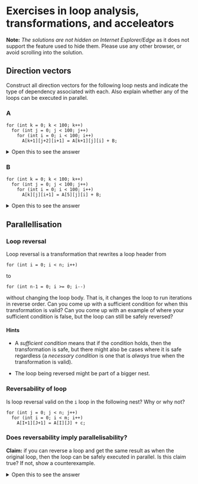 # Exercises in loop analysis, transformations, and acceleators

**Note:** _The solutions are not hidden on Internet Explorer/Edge_ as
it does not support the feature used to hide them. Please use any
other browser, or avoid scrolling into the solution.

## Direction vectors

Construct all direction vectors for the following loop nests and
indicate the type of dependency associated with each.  Also explain
whether any of the loops can be executed in parallel.

### A

```
for (int k = 0; k < 100; k++)
  for (int j = 0; j < 100; j++)
    for (int i = 0; i < 100; i++)
      A[k+1][j+2][i+1] = A[k+1][j][i] + B;
```

<details>
  <summary>Open this to see the answer</summary>

The access to `A` has a RAW dependency with directions `[=, <, <]`

This implies the outer loop can be executed in parallel.

</details>

### B

```
for (int k = 0; k < 100; k++)
  for (int j = 0; j < 100; j++)
    for (int i = 0; i < 100; i++)
      A[k][j][i+1] = A[5][j][i] + B;
```

<details>
  <summary>Open this to see the answer</summary>

* The access to A has:

  * A RAW dependency with directions `[*, =, <]`.

  * A WAR dependency with directions `[*, =, <]`

This implies that the middle loop can be executed in parallel.

</details>

## Parallellisation

### Loop reversal

Loop reversal is a transformation that rewrites a loop header from

```
for (int i = 0; i < n; i++)
```

to

```
for (int n-1 = 0; i >= 0; i--)
```

without changing the loop body.  That is, it changes the loop to run
iterations in reverse order.  Can you come up with a sufficient
condition for when this transformation is valid?  Can you come up with
an example of where your sufficient condition is false, but the loop
can still be safely reversed?

#### Hints

* A *sufficient condition* means that if the condition holds, then the
  transformation is safe, but there might also be cases where it is
  safe regardless (a *necessary condition* is one that is *always*
  true when the transformation is valid).

* The loop being reversed might be part of a bigger nest.

### Reversability of loop

Is loop reversal valid on the `i` loop in the following nest? Why or
why not?

```
for (int j = 0; j < n; j++)
  for (int i = 0; i < m; i++)
    A[I+1][J+1] = A[I][J] + c;
```

### Does reversability imply parallelisability?

**Claim:** if you can reverse a loop and get the same result as when
the original loop, then the loop can be safely executed in parallel.
Is this claim true?  If not, show a counterexample.

<details>
  <summary>Open this to see the answer</summary>

The claim is **false**, because the different loop iterations might
write to a shared local variable.

```
float x;
for (int i = 0; i < n; i++) {
  x = A[i];
  B[i] = x;
}
```

</details>
